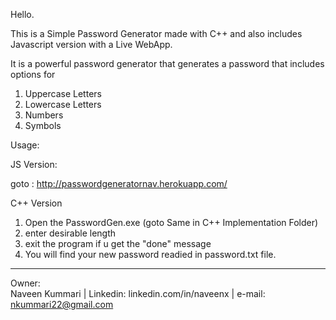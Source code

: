 

Hello.

This is a Simple Password Generator made with C++ and also includes Javascript version with a Live WebApp.

It is a powerful password generator that generates a password that includes options for 
1. Uppercase Letters
2. Lowercase Letters
3. Numbers
4. Symbols

Usage:

JS Version:

   goto : http://passwordgeneratornav.herokuapp.com/
 
C++ Version
 1. Open the PasswordGen.exe   (goto Same in C++ Implementation Folder)
 2. enter desirable length
 3. exit the program if u get the "done" message
 4. You will find your new password readied in password.txt file.





----------------------

 Owner:   
 Naveen Kummari | 
 Linkedin: linkedin.com/in/naveenx | 
 e-mail: nkummari22@gmail.com 


